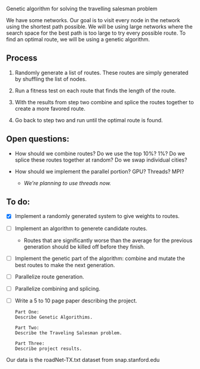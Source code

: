 Genetic algorithm for solving the travelling salesman problem

We have some networks. Our goal is to visit every node in the network
using the
shortest path possible. We will be using large networks where the
search space
for the best path is too large to try every possible route. To find an
optimal
route, we will be using a genetic algorithm.

Process
-------

1.	Randomly generate a list of routes. These routes are simply generated by shuffling the list of nodes.

2.	Run a fitness test on each route that finds the length of the route.

3.	With the results from step two combine and splice the routes together to create a more favored route.

4.	Go back to step two and run until the optimal route is found.

Open questions:
---------------

*	How should we combine routes? Do we use the top 10%? 1%? Do we splice these
	routes together at random? Do we swap individual cities?
	
*	How should we implement the parallel portion? GPU? Threads? MPI?
	*	*We're planning to use threads now.*

To do:
------

* [x]	Implement a randomly generated system to give weights to routes.
* [ ]	Implement an algorithm to generete candidate routes.
	*	Routes that are significantly worse than the average for the previous generation should be killed off before they finish.
* [ ]	Implement the genetic part of the algorithm: combine and mutate the best routes to make the next generation.
* [ ]	Parallelize route generation.
* [ ]	Parallelize combining and splicing.
* [ ]   Write a 5 to 10 page paper describing the project.

		Part One:
		Describe Genetic Algorithims.

		Part Two:
		Describe the Traveling Salesman problem.

		Part Three:
		Describe project results.
Our data is the roadNet-TX.txt dataset from snap.stanford.edu
